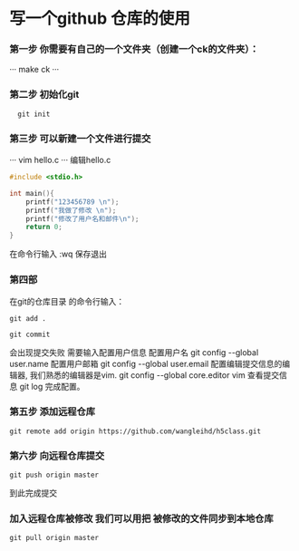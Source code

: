 # 写一个github 仓库的使用
### 第一步 你需要有自己的一个文件夹（创建一个ck的文件夹）：
···
 make ck
···
### 第二步 初始化git
```
  git init 
```
### 第三步 可以新建一个文件进行提交
···
  vim hello.c
···
编辑hello.c

```c
#include <stdio.h>

int main(){
	printf("123456789 \n");
	printf("我做了修改 \n");
	printf("修改了用户名和邮件\n");
	return 0;
}

```
在命令行输入 :wq 保存退出

### 第四部 
在git的仓库目录 的命令行输入：
````
git add .
````
```
git commit 
```
会出现提交失败 
需要输入配置用户信息
配置用户名
git config --global user.name
配置用户邮箱
git config --global user.email
配置编辑提交信息的编辑器, 我们熟悉的编辑器是vim.
git config --global core.editor vim
查看提交信息
git log
完成配置。

### 第五步 添加远程仓库
```
git remote add origin https://github.com/wangleihd/h5class.git
```

### 第六步 向远程仓库提交
```
git push origin master
```
到此完成提交

### 加入远程仓库被修改 我们可以用把 被修改的文件同步到本地仓库 
```
git pull origin master
```



